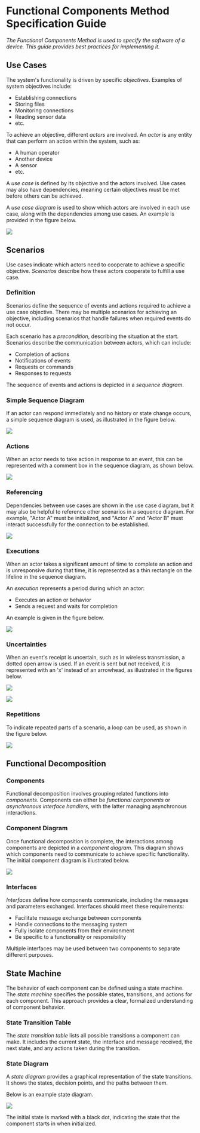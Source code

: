 # Functional Components Method Specification Guide

_The Functional Components Method is used to specify the software of a device. This guide provides best practices for implementing it._

## Use Cases

The system's functionality is driven by specific _objectives_. Examples of system objectives include:

- Establishing connections
- Storing files
- Monitoring connections
- Reading sensor data
- etc.

To achieve an objective, different _actors_ are involved. An _actor_ is any entity that can perform an action within the system, such as:

- A human operator
- Another device
- A sensor
- etc.

A _use case_ is defined by its objective and the actors involved. Use cases may also have dependencies, meaning certain objectives must be met before others can be achieved.

A _use case diagram_ is used to show which actors are involved in each use case, along with the dependencies among use cases. An example is provided in the figure below.

![](https://www.plantuml.com/plantuml/img/SoWkIImgAStDuR9oJ2x9Br9mj5BGrRLJq0WjJbL8JWGIZfeufPpXKawuTM58EU6MmcEW2rpA6RU1pYJe0jg5x5nCCnrIyrA00GC0)

## Scenarios

Use cases indicate which actors need to cooperate to achieve a specific objective. _Scenarios_ describe how these actors cooperate to fulfill a use case.

### Definition

Scenarios define the sequence of events and actions required to achieve a use case objective. There may be multiple scenarios for achieving an objective, including scenarios that handle failures when required events do not occur.

Each scenario has a _precondition_, describing the situation at the start. Scenarios describe the communication between actors, which can include:

- Completion of actions
- Notifications of events
- Requests or commands
- Responses to requests

The sequence of events and actions is depicted in a _sequence diagram_.

### Simple Sequence Diagram

If an actor can respond immediately and no history or state change occurs, a simple sequence diagram is used, as illustrated in the figure below.

![](https://www.plantuml.com/plantuml/img/SoWkIImgAStDuL9oJ2x9Br9mL5BGjLE0SfoKh1G2ClFIkU1y94b7a6G-KD8XDIy5Q080)

### Actions

When an actor needs to take action in response to an event, this can be represented with a comment box in the sequence diagram, as shown below.

![](https://www.plantuml.com/plantuml/img/RSz12W8n343HVKyHkjOBp4AcwiPZn3HgiAP39wFWwQqeP3EhG7Xyad4sRBOyIfZw5989rI0cijeWnRNjFeR65wXFRWvXW9EA2HPveqdL5RFnGkU7gihqfS3zY7EH-SOvU76xSpySqH14iz2lxYLdwS-GxbfVXVELmyYQ-tSV)

### Referencing

Dependencies between use cases are shown in the use case diagram, but it may also be helpful to reference other scenarios in a sequence diagram. For example, "Actor A" must be initialized, and "Actor A" and "Actor B" must interact successfully for the connection to be established.

![](https://www.plantuml.com/plantuml/img/RSz12W8n343HVKyHkjOBp4AcwiPZn3HgiAP39wFWwQqeP3EhG7Xyad4sRBOyIfZw5989rI0cijeWnRNjFeR65wXFRWvXW9EA2HPveqdL5RFnGkU7gihqfS3zY7EH-SOvU76xSpySqH14iz2lxYLdwS-GxbfVXVELmyYQ-tSV)

### Executions

When an actor takes a significant amount of time to complete an action and is unresponsive during that time, it is represented as a thin rectangle on the lifeline in the sequence diagram.

An _execution_ represents a period during which an actor:

- Executes an action or behavior
- Sends a request and waits for completion

An example is given in the figure below.

![](https://www.plantuml.com/plantuml/img/RP112W8n34NtEKNetWkua1aBNi0Jb3GoqTfYcuvuUpiWCnPcbOIyJ_xFKDHbhSy0PYHD6KU3XnF-XhCveaqnCYbcVbKk2evKPgUyCR1sVrBRf5UccaK_I1FJ0t9CJPPcpXi4Q9SToWtmFOboaABiWQF71OULx6rTd0JsMFeBUqR6BiEz5V2y4s9e9ziVlW00)

### Uncertainties

When an event's receipt is uncertain, such as in wireless transmission, a dotted open arrow is used. If an event is sent but not received, it is represented with an 'x' instead of an arrowhead, as illustrated in the figures below.

![](https://www.plantuml.com/plantuml/img/SoWkIImgAStDuIe0qfd9cGM9UIKAIex99Vb52evAs4ITbBZWyWgwkdPs20a5AmNd_BoyrEGIXQBKmjBKuX8kXzIy5A3n0000)

![](https://www.plantuml.com/plantuml/img/SoWkIImgAStDuIe0qfd9cGM9UIKAIex99Vb52evAs4ITbBZWyWgwkdOL20a5AmNd_BoyrEGIXQBKmjBKuX8kXzIy5A3n0000)

### Repetitions

To indicate repeated parts of a scenario, a loop can be used, as shown in the figure below.

![](https://www.plantuml.com/plantuml/img/SoWkIImgAStDuIe0qfd9cGM9UIKAIex99Vb52evAs4ITbBXoylCBkE2A57Jj478ALWe1cNdfN0W1XAmZM3OVAAkdfwTWgb2ScfoVbrAi0EHnfUQbS3a02Q1J0000)

## Functional Decomposition

### Components

Functional decomposition involves grouping related functions into _components_. Components can either be _functional components_ or _asynchronous interface handlers_, with the latter managing asynchronous interactions.

### Component Diagram

Once functional decomposition is complete, the interactions among components are depicted in a _component diagram_. This diagram shows which components need to communicate to achieve specific functionality. The initial component diagram is illustrated below.

![](https://www.plantuml.com/plantuml/img/NSz12W8n30NGVKuHkfy3k11csYAuzWIXHXbiqw6D2nNlRjrewIRmUVylCbUbelSKeTvMsQXGmf3JbeL5J_g8Z8M3abmZTvKN81v5kLmey26twlfatECEtW2_FIv85OtxPzEX7T3sw0PqFVe1lG5OS4BxlHCwS2ruW9dbt5xx0000)

### Interfaces

_Interfaces_ define how components communicate, including the messages and parameters exchanged. Interfaces should meet these requirements:

- Facilitate message exchange between components
- Handle connections to the messaging system
- Fully isolate components from their environment
- Be specific to a functionality or responsibility

Multiple interfaces may be used between two components to separate different purposes.

## State Machine

The behavior of each component can be defined using a state machine. The _state machine_ specifies the possible states, transitions, and actions for each component. This approach provides a clear, formalized understanding of component behavior.

### State Transition Table

The _state transition table_ lists all possible transitions a component can make. It includes the current state, the interface and message received, the next state, and any actions taken during the transition.

### State Diagram

A _state diagram_ provides a graphical representation of the state transitions. It shows the states, decision points, and the paths between them.

Below is an example state diagram.

![](https://www.plantuml.com/plantuml/img/XPBRIWD138RlynHXBuK-W7lH0nN1co9jGKL4XfrWWvs3CrdhWRwxqtMxs-w0NYRvylz_Xfb6KK5giuKDQq8oNZvHKwm2Us5d0U8hMw-2CZWBmUtm6n2ldPKLVn5UmZuHeeImSiQZYbWidAOYOSV1JBzJ48viNzhEt5bBbMGDqiUT-UtpRiD2MuwfsyZUzVMa07YyUCBHQ7oc3YV5S8WbhjcGgoN71cubBjSVPPjfIM_faW5nsEbkIFm3nGofVHPWuP9Il_T7mbDgt3zF4-s-xEeRgw4Vvdg7EwuuLh_8V_JGlONEtPk7wSptC2Mhq_Vv0G00)

The initial state is marked with a black dot, indicating the state that the component starts in when initialized.

